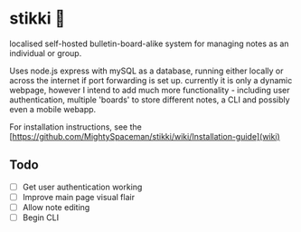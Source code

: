 # stikki 🚧
localised self-hosted bulletin-board-alike system for managing notes as an individual or group.

Uses node.js express with mySQL as a database, running either locally or across the internet if port forwarding is set up.
currently it is only a dynamic webpage, however I intend to add much more functionality - including user authentication, multiple 'boards' to store different notes,
a CLI and possibly even a mobile webapp.

For installation instructions, see the [https://github.com/MightySpaceman/stikki/wiki/Installation-guide](wiki)

## Todo
- [ ] Get user authentication working
- [ ] Improve main page visual flair
- [ ] Allow note editing
- [ ] Begin CLI
